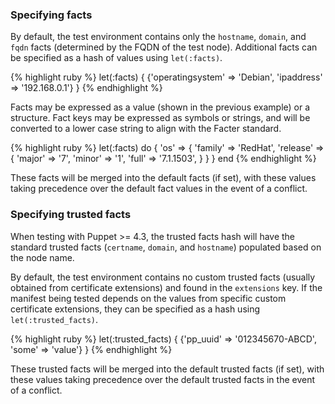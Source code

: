 ### Specifying facts

By default, the test environment contains only the `hostname`, `domain`, and
`fqdn` facts (determined by the FQDN of the test node). Additional facts can be
specified as a hash of values using `let(:facts)`.

{% highlight ruby %}
let(:facts) { {'operatingsystem' => 'Debian', 'ipaddress' => '192.168.0.1'} }
{% endhighlight %}

Facts may be expressed as a value (shown in the previous example) or
a structure. Fact keys may be expressed as symbols or strings, and will be
converted to a lower case string to align with the Facter standard.

{% highlight ruby %}
let(:facts) do
  {
    'os' => {
      'family'  => 'RedHat',
      'release' => {
        'major' => '7',
        'minor' => '1',
        'full'  => '7.1.1503',
      }
    }
  }
end
{% endhighlight %}

These facts will be merged into the default facts (if set), with these values
taking precedence over the default fact values in the event of a conflict.

### Specifying trusted facts

When testing with Puppet >= 4.3, the trusted facts hash will have the standard
trusted facts (`certname`, `domain`, and `hostname`) populated based on the
node name.

By default, the test environment contains no custom trusted facts (usually
obtained from certificate extensions) and found in the `extensions` key. If the
manifest being tested depends on the values from specific custom certificate
extensions, they can be specified as a hash using `let(:trusted_facts)`.

{% highlight ruby %}
let(:trusted_facts) { {'pp_uuid' => '012345670-ABCD', 'some' => 'value'} }
{% endhighlight %}

These trusted facts will be merged into the default trusted facts (if set),
with these values taking precedence over the default trusted facts in the event
of a conflict.
